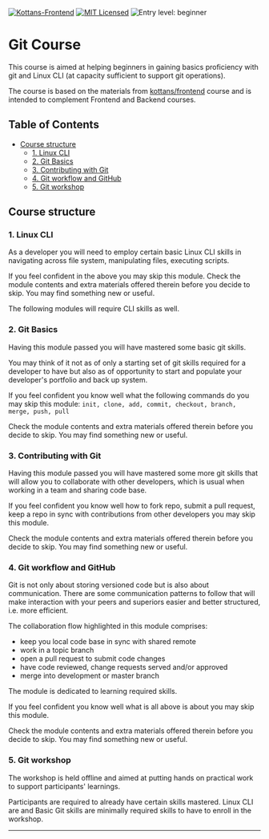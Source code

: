 [![Kottans-Frontend][badge-kottans]][kottans-git]
[![MIT Licensed][badge-mit]][license]
![Entry level: beginner][badge-beginner]

# Git Course

This course is aimed at helping beginners in gaining basics proficiency
with git and Linux CLI (at capacity sufficient to support git operations).

The course is based on the materials from
[kottans/frontend](https://github.com/kottans/frontend/blob/master/contents.md)
course and is intended to complement Frontend and Backend courses.

<!-- START doctoc generated TOC please keep comment here to allow auto update -->
<!-- DON'T EDIT THIS SECTION, INSTEAD RE-RUN doctoc TO UPDATE -->
## Table of Contents

- [Course structure](#course-structure)
  - [1. Linux CLI](#1-linux-cli)
  - [2. Git Basics](#2-git-basics)
  - [3. Contributing with Git](#3-contributing-with-git)
  - [4. Git workflow and GitHub](#4-git-workflow-and-github)
  - [5. Git workshop](#5-git-workshop)

<!-- END doctoc generated TOC please keep comment here to allow auto update -->
<!-- generated with [DocToc](https://github.com/thlorenz/doctoc) -->

## Course structure

### 1. Linux CLI

As a developer you will need to employ certain basic Linux CLI
skills in navigating across file system, manipulating files,
executing scripts.

If you feel confident in the above you may skip this module.
Check the module contents and extra materials offered therein 
before you decide to skip. You may find something new or useful.

The following modules will require CLI skills as well.

### 2. Git Basics

Having this module passed you will have mastered some basic git skills.

You may think of it not as of only a starting set of git skills 
required for a developer to have but also as of opportunity
to start and populate your developer's portfolio and
back up system.

If you feel confident you know well what the following commands
do you may skip this module:
`init, clone, add, commit, checkout, branch, merge, push, pull`

Check the module contents and extra materials offered therein 
before you decide to skip. You may find something new or useful.

### 3. Contributing with Git

Having this module passed you will have mastered some more
git skills that will allow you to collaborate with other
developers, which is usual when working in a team and
sharing code base.

If you feel confident you know well how to fork repo,
submit a pull request, keep a repo in sync with contributions
from other developers you may skip this module.

Check the module contents and extra materials offered therein 
before you decide to skip. You may find something new or useful.

### 4. Git workflow and GitHub

Git is not only about storing versioned code but is also
about communication. There are some communication patterns
to follow that will make interaction with your peers and
superiors easier and better structured, i.e. more efficient.

The collaboration flow highlighted in this module comprises:
- keep you local code base in sync with shared remote
- work in a topic branch
- open a pull request to submit code changes
- have code reviewed, change requests served and/or approved
- merge into development or master branch

The module is dedicated to learning required skills.

If you feel confident you know well what is all above is about
you may skip this module.

Check the module contents and extra materials offered therein 
before you decide to skip. You may find something new or useful.

### 5. Git workshop

The workshop is held offline and aimed at putting hands on
practical work to support participants' learnings.

Participants are required to already have certain skills mastered.
Linux CLI are and Basic Git skills are minimally required skills
to have to enroll in the workshop.

---

[badge-kottans]: https://img.shields.io/badge/%3D(%5E.%5E)%3D-git-yellow.svg
[kottans-git]: https://github.com/kottans/git-course

[badge-mit]: https://img.shields.io/badge/License-MIT-blue.svg
[license]: https://github.com/kottans/git-course/blob/master/LICENSE.md

[badge-beginner]: https://img.shields.io/badge/Entry%20level-beginner-brightgreen.svg
